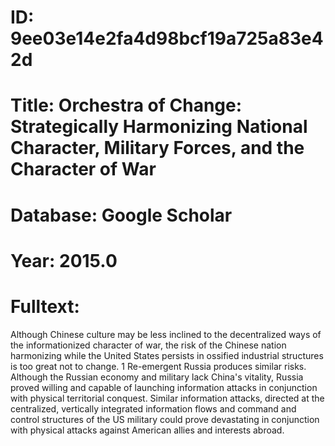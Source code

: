 # ID: 9ee03e14e2fa4d98bcf19a725a83e42d
# Title: Orchestra of Change: Strategically Harmonizing National Character, Military Forces, and the Character of War
# Database: Google Scholar
# Year: 2015.0
# Fulltext:
Although Chinese culture may be less inclined to the decentralized ways of the informationized character of war, the risk of the Chinese nation harmonizing while the United States persists in ossified industrial structures is too great not to change.
1 Re-emergent Russia produces similar risks.
Although the Russian economy and military lack China's vitality, Russia proved willing and capable of launching information attacks in conjunction with physical territorial conquest.
Similar information attacks, directed at the centralized, vertically integrated information flows and command and control structures of the US military could prove devastating in conjunction with physical attacks against American allies and interests abroad.